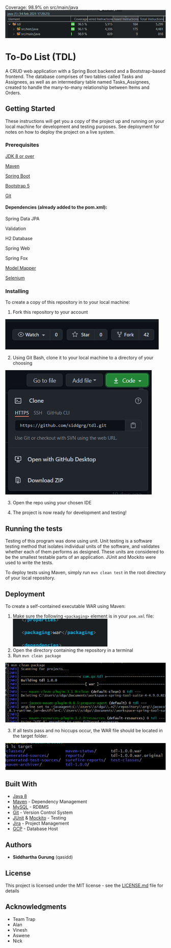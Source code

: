 Coverage: 98.9% on src/main/java
![Alt](readme-img/1.png)

# To-Do List (TDL)

A CRUD web application with a Spring Boot backend and a Bootstrap-based frontend. The database comprises of two tables called Tasks and Assignees, as well as an intermediary table named Tasks_Assignees, created to handle the many-to-many relationship between Items and Orders.

## Getting Started

These instructions will get you a copy of the project up and running on your local machine for development and testing purposes. See deployment for notes on how to deploy the project on a live system.

### Prerequisites

[JDK 8 or over](https://www.oracle.com/java/technologies/javase-jre8-downloads.html)

[Maven](http://maven.apache.org/download.cgi)

[Spring Boot](https://spring.io/quickstart)

[Bootstrap 5](https://getbootstrap.com/)

[Git](https://git-scm.com/downloads)

#### Dependencies (already added to the pom.xml):

Spring Data JPA

Validation

H2 Database

Spring Web

Spring Fox

[Model Mapper](http://modelmapper.org/getting-started/)

[Selenium](https://robotframework.org/SeleniumLibrary/)

### Installing

To create a copy of this repository in to your local machine:

1. Fork this repository to your account

![](readme-img/2.png)

2. Using Git Bash, clone it to your local machine to a directory of your choosing

![](readme-img/3.png)

3. Open the repo using your chosen IDE

5. The project is now ready for development and testing!

## Running the tests

Testing of this program was done using unit. Unit testing is a software testing method that isolates individual units of the software, and validates whether each of them performs as designed. These units are considered to be the smallest testable parts of an application. JUnit and Mockito were used to write the tests.

To deploy tests using Maven, simply run `mvn clean test` in the root directory of your local repository.

## Deployment

To create a self-contained executable WAR using Maven:

1. Make sure the following `<packaging>` element is in your `pom.xml` file:
![](readme-img/6.png)
2. Open the directory containing the repository in a terminal
3. Run `mvn clean package`

![](readme-img/4.png)

3. If all tests pass and no hiccups occur, the WAR file should be located in the target folder.

![](readme-img/5.png)

## Built With

* [Java 8](https://www.oracle.com/java/)
* [Maven](https://maven.apache.org/) - Dependency Management
* [MySQL](https://www.mysql.com/) - RDBMS
* [Git](https://git-scm.com/) - Version Control System
* [JUnit](https://junit.org/junit4/) & [Mockito](https://site.mockito.org/) - Testing
* [Jira](https://www.atlassian.com/software/jira) - Project Management
* [GCP](https://cloud.google.com/) - Database Host

## Authors

* **Siddhartha Gurung** (qasidd)

## License

This project is licensed under the MIT license - see the [LICENSE.md](LICENSE.md) file for details 

## Acknowledgments

* Team Trap
* Alan
* Vinesh
* Aswene
* Nick
